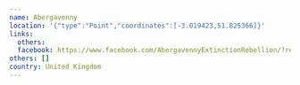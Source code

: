 ```yaml
---
name: Abergavenny
location: '{"type":"Point","coordinates":[-3.019423,51.825366]}'
links:
  others: 
  facebook: https://www.facebook.com/AbergavennyExtinctionRebellion/?ref=br_rs
others: []
country: United Kingdom
---
```

